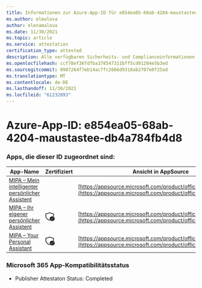 ```yaml
---
title: Informationen zur Azure-App-ID für e854ea05-68ab-4204-maustastee-db4a784fb4d8
ms.author: elmalova
author: elenamalova
ms.date: 11/30/2021
ms.topic: article
ms.service: attestation
certification_type: attested
description: Alle verfügbaren Sicherheits- und Complianceinformationen für e854ea05-68ab-4204-maustastee-db4a784fb4d8.
ms.openlocfilehash: ccf78ef36fdfba378547311bff5cd91204e5b3ed
ms.sourcegitcommit: 0987264f7eb14ac7fc2666d9310ab2707e0f25ad
ms.translationtype: MT
ms.contentlocale: de-DE
ms.lasthandoff: 11/30/2021
ms.locfileid: "61232893"
---
```

# <a name="azure-app-id-e854ea05-68ab-4204-babe-db4a784fb4d8"></a>Azure-App-ID: e854ea05-68ab-4204-maustastee-db4a784fb4d8


### <a name="apps-associated-with-this-id"></a>Apps, die dieser ID zugeordnet sind:
| **App-Name** | **Zertifiziert** | **Ansicht in AppSource** |
|--------------|---------------|-----------------------|
| [MIPA – Mein intelligenter persönlicher Assistent](https://docs.microsoft.com/microsoft-365-app-certification/forward/17859280.mipa) |  | [https://appsource.microsoft.com/product/office/17859280.mipa](https://appsource.microsoft.com/product/office/17859280.mipa) |
| [MIPA – Ihr eigener persönlicher Assistent](https://docs.microsoft.com/microsoft-365-app-certification/forward/WA200000062) | <img alt="Certified application badge" src="../media/certified-badge.png" height="25" width="25" /> | [https://appsource.microsoft.com/product/office/WA200000062](https://appsource.microsoft.com/product/office/WA200000062) |
| [MIPA – Your Personal Assistant](https://docs.microsoft.com/microsoft-365-app-certification/forward/WA200000148) | <img alt="Certified application badge" src="../media/certified-badge.png" height="25" width="25" /> | [https://appsource.microsoft.com/product/office/WA200000148](https://appsource.microsoft.com/product/office/WA200000148) |

### <a name="microsoft-365-app-compliance-status"></a>Microsoft 365 App-Kompatibilitätsstatus
- Publisher Attestaton Status: Completed
